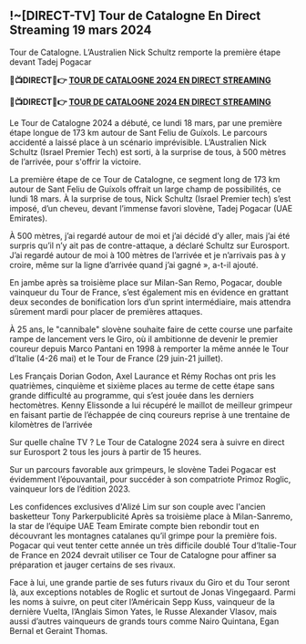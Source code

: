 <h2>!~[DIRECT-TV] Tour de Catalogne En Direct Streaming 19 mars 2024</h2>

Tour de Catalogne. L’Australien Nick Schultz remporte la première étape devant Tadej Pogacar

<strong> 🔴📺DIRECT📲👉 <a href="https://onlinestreamshd.com/cycling/" rel="nofollow"> TOUR DE CATALOGNE 2024 EN DIRECT STREAMING </a> </strong>

<strong> 🔴📺DIRECT📲👉️ <a href="https://onlinestreamshd.com/cycling/" rel="nofollow"> TOUR DE CATALOGNE 2024 EN DIRECT STREAMING </a> </strong>

Le Tour de Catalogne 2024 a débuté, ce lundi 18 mars, par une première étape longue de 173 km autour de Sant Feliu de Guíxols. Le parcours accidenté a laissé place à un scénario imprévisible. L’Australien Nick Schultz (Israel Premier Tech) est sorti, à la surprise de tous, à 500 mètres de l’arrivée, pour s'offrir la victoire.

La première étape de ce Tour de Catalogne, ce segment long de 173 km autour de Sant Feliu de Guíxols offrait un large champ de possibilités, ce lundi 18 mars. À la surprise de tous, Nick Schultz (Israel Premier tech) s’est imposé, d’un cheveu, devant l’immense favori slovène, Tadej Pogacar (UAE Emirates).

À 500 mètres, j’ai regardé autour de moi et j’ai décidé d’y aller, mais j’ai été surpris qu’il n’y ait pas de contre-attaque, a déclaré Schultz sur Eurosport. J’ai regardé autour de moi à 100 mètres de l’arrivée et je n’arrivais pas à y croire, même sur la ligne d’arrivée quand j’ai gagné », a-t-il ajouté.

En jambe après sa troisième place sur Milan-San Remo, Pogacar, double vainqueur du Tour de France, s’est également mis en évidence en grattant deux secondes de bonification lors d’un sprint intermédiaire, mais attendra sûrement mardi pour placer de premières attaques.

À 25 ans, le "cannibale" slovène souhaite faire de cette course une parfaite rampe de lancement vers le Giro, où il ambitionne de devenir le premier coureur depuis Marco Pantani en 1998 à remporter la même année le Tour d’Italie (4-26 mai) et le Tour de France (29 juin-21 juillet).

Les Français Dorian Godon, Axel Laurance et Rémy Rochas ont pris les quatrièmes, cinquième et sixième places au terme de cette étape sans grande difficulté au programme, qui s’est jouée dans les derniers hectomètres. Kenny Elissonde a lui récupéré le maillot de meilleur grimpeur en faisant partie de l’échappée de cinq coureurs reprise à une trentaine de kilomètres de l’arrivée

Sur quelle chaîne TV ?
Le Tour de Catalogne 2024 sera à suivre en direct sur Eurosport 2 tous les jours à partir de 15 heures.

Sur un parcours favorable aux grimpeurs, le slovène Tadei Pogacar est évidemment l’épouvantail, pour succéder à son compatriote Primoz Roglic, vainqueur lors de l’édition 2023.

Les confidences exclusives d'Alizé Lim sur son couple avec l'ancien basketteur Tony Parkerpublicité
Après sa troisième place à Milan-Sanremo, la star de l’équipe UAE Team Emirate compte bien rebondir tout en découvrant les montagnes catalanes qu’il grimpe pour la première fois. Pogacar qui veut tenter cette année un très difficile doublé Tour d’Italie-Tour de France en 2024 devrait utiliser ce Tour de Catalogne pour affiner sa préparation et jauger certains de ses rivaux.

Face à lui, une grande partie de ses futurs rivaux du Giro et du Tour seront là, aux exceptions notables de Roglic et surtout de Jonas Vingegaard. Parmi les noms à suivre, on peut citer l’Américain Sepp Kuss, vainqueur de la dernière Vuelta, l’Anglais Simon Yates, le Russe Alexander Vlasov, mais aussi d’autres vainqueurs de grands tours comme Nairo Quintana, Egan Bernal et Geraint Thomas.
